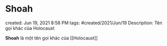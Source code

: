 ---
---

# Shoah

created: Jun 19, 2021 8:58 PM
tags: #created/2021/Jun/19
Description: Tên gọi khác của Holocaust

**Shoah** là một tên gọi khác của [[Holocaust]]